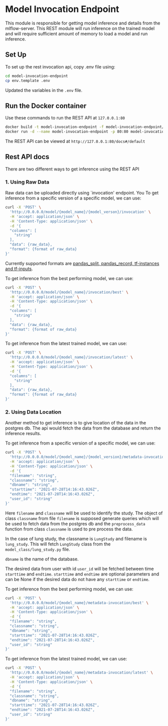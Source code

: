 # Model Invocation Endpoint

This module is responsible for getting model inference and details from the mlflow-server. This REST module will run inference on the trained model and will require sufficient amount of memory to load a model and run inference.

## Set Up

To set up the rest invocation api, copy .env file using:

```bash
cd model-invocation-endpoint
cp env.template .env
```

Updated the variables in the `.env` file.
## Run the Docker container

Use these commands to run the REST API at `127.0.0.1:80`

```bash
docker build -t model-invocation-endpoint -f model-invocation-endpoint/Dockerfile
docker run -d --name model-invocation-endpoint -p 80:80 model-invocation-endpoint
```

The REST API can be viewed at `http://127.0.0.1:80/docs#/default`

## Rest API docs

There are two different ways to get inference using the REST API

### 1. Using Raw Data

Raw data can be uploaded directly using `invocation' endpoint. You
To get inference from a specific version of a specific model, we can use:

```bash
curl -X 'POST' \
  'http://0.0.0.0/model/{model_name}/{model_verson}/invocation' \
  -H 'accept: application/json' \
  -H 'Content-Type: application/json' \
  -d '{
  "columns": [
    "string"
  ],
  "data": {raw_data},
  "format": {format of raw_data}
}'
```

Currently supported formats are [pandas_split, pandas_record, tf-instances and tf-inputs](./docs/input_formats.md).

To get inference from the best performing model, we can use:
```bash
curl -X 'POST' \
  'http://0.0.0.0/model/{model_name}/invocation/best' \
  -H 'accept: application/json' \
  -H 'Content-Type: application/json' \
  -d '{
  "columns": [
    "string"
  ],
  "data": {raw_data},
  "format": {format of raw_data}
}'
```

To get inference from the latest trained model, we can use:
```bash
curl -X 'POST' \
  'http://0.0.0.0/model/{model_name}/invocation/latest' \
  -H 'accept: application/json' \
  -H 'Content-Type: application/json' \
  -d '{
  "columns": [
    "string"
  ],
  "data": {raw_data},
  "format": {format of raw_data}
}'
```

### 2. Using Data Location

Another method to get inference is to give location of the data in the postgres db. The api would fetch the data from the database and return the inference results.

To get inference from a specific version of a specific model, we can use:

```bash
curl -X 'POST' \
  'http://0.0.0.0/model/{model_name}/{model_version}/metadata-invocation/' \
  -H 'accept: application/json' \
  -H 'Content-Type: application/json' \
  -d '{
  "filename": "string",
  "classname": "string",
  "dbname": "string",
  "starttime": "2021-07-28T14:16:43.026Z",
  "endtime": "2021-07-28T14:16:43.026Z",
  "user_id": "string"
}'
```

Here `filename` and `classname` will be used to identify the study. The object of class `classname` from file `filename` is supposed generate queries which will be used to fetch data from the postgres db and the `preprocess_data` function from class `classname` is used to pre process the data.

In the case of lung study, the classname is `LungStudy` and filename is `lung_study`. This will fetch `LungStudy` class from the `model_class/lung_study.py` file.

`dbname` is the name of the database.

The desired data from user with id `user_id` will be fetched between time `starttime` and `endtime`. `starttime` and `endtime` are optional parameters and can be None if the desired data do not have any `starttime` or `endtime`.


To get inference from the best performing model, we can use:

```bash
curl -X 'POST' \
  'http://0.0.0.0/model/{model_name}/metadata-invocation/best' \
  -H 'accept: application/json' \
  -H 'Content-Type: application/json' \
  -d '{
  "filename": "string",
  "classname": "string",
  "dbname": "string",
  "starttime": "2021-07-28T14:16:43.026Z",
  "endtime": "2021-07-28T14:16:43.026Z",
  "user_id": "string"
}'
```

To get inference from the latest trained model, we can use:
```bash
curl -X 'POST' \
  'http://0.0.0.0/model/{model_name}/metadata-invocation/latest' \
  -H 'accept: application/json' \
  -H 'Content-Type: application/json' \
  -d '{
  "filename": "string",
  "classname": "string",
  "dbname": "string",
  "starttime": "2021-07-28T14:16:43.026Z",
  "endtime": "2021-07-28T14:16:43.026Z",
  "user_id": "string"
}'
```

